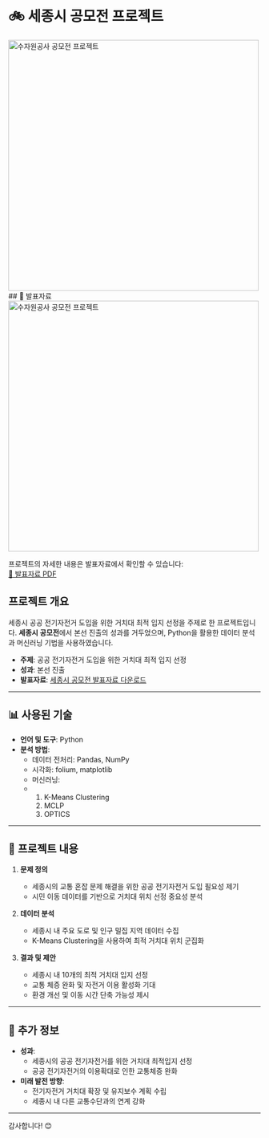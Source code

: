 # 🚲 세종시 공모전 프로젝트

<img src="https://github.com/user-attachments/assets/db7b5736-3f9a-4b9c-97fa-9340d0b68cc1" alt="수자원공사 공모전 프로젝트" width="500">
## 📂 발표자료
<img src="https://github.com/user-attachments/assets/ed81baf1-744b-46b6-ae15-393404f0fb4a" alt="수자원공사 공모전 프로젝트" width="500">

프로젝트의 자세한 내용은 발표자료에서 확인할 수 있습니다:  
[📂 발표자료 PDF](https://github.com/user-attachments/files/18034212/default.pdf)

## 프로젝트 개요
세종시 공공 전기자전거 도입을 위한 거치대 최적 입지 선정을 주제로 한 프로젝트입니다. **세종시 공모전**에서 본선 진출의 성과를 거두었으며, Python을 활용한 데이터 분석과 머신러닝 기법을 사용하였습니다.

- **주제**: 공공 전기자전거 도입을 위한 거치대 최적 입지 선정
- **성과**: 본선 진출
- **발표자료**: [세종시 공모전 발표자료 다운로드](./세종시_공모전_발표자료.pdf)

---

## 📊 사용된 기술

- **언어 및 도구**: Python
- **분석 방법**:
  - 데이터 전처리: Pandas, NumPy
  - 시각화: folium, matplotlib
  - 머신러닝:
  - 1. K-Means Clustering
    2. MCLP
    3. OPTICS

---

## 📝 프로젝트 내용

1. **문제 정의**
   - 세종시의 교통 혼잡 문제 해결을 위한 공공 전기자전거 도입 필요성 제기
   - 시민 이동 데이터를 기반으로 거치대 위치 선정 중요성 분석

2. **데이터 분석**
   - 세종시 내 주요 도로 및 인구 밀집 지역 데이터 수집
   - K-Means Clustering을 사용하여 최적 거치대 위치 군집화

3. **결과 및 제안**
   - 세종시 내 10개의 최적 거치대 입지 선정
   - 교통 체증 완화 및 자전거 이용 활성화 기대
   - 환경 개선 및 이동 시간 단축 가능성 제시



---

## 📌 추가 정보

- **성과**:
  - 세종시의 공공 전기자전거를 위한 거치대 최적입지 선정
  - 공공 전기자전거의 이용확대로 인한 교통체증 완화
- **미래 발전 방향**:
  - 전기자전거 거치대 확장 및 유지보수 계획 수립
  - 세종시 내 다른 교통수단과의 연계 강화

---

감사합니다! 😊
